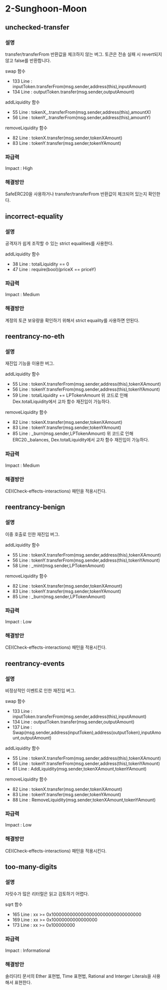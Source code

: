# 2-Sunghoon-Moon

## unchecked-transfer
### 설명
transfer/transferFrom 반환값을 체크하지 않는 버그.
토큰은 전송 실패 시 revert되지 않고 false를 반환합니다.


swap 함수
- 133 Line : inputToken.transferFrom(msg.sender,address(this),inputAmount)
- 134 Line : outputToken.transfer(msg.sender,outputAmount)

addLiquidity 함수
- 55 Line : tokenX_.transferFrom(msg.sender,address(this),amountX)
- 56 Line : tokenY_.transferFrom(msg.sender,address(this),amountY)

removeLiquidity 함수
- 82 Line : tokenX.transfer(msg.sender,tokenXAmount)
- 83 Line : tokenY.transfer(msg.sender,tokenYAmount)

### 파급력
Impact : High

### 해결방안
SafeERC20을 사용하거나 transfer/transferFrom 반환값이 체크되어 있는지 확인한다.


## incorrect-equality
### 설명
공격자가 쉽게 조작할 수 있는 strict equalities를 사용한다.


addLiquidity 함수
- 38 Line : totalLiquidity == 0
- 47 Line : require(bool)(priceX == priceY)

### 파급력
Impact : Medium

### 해결방안
계정의 토큰 보유량을 확인하기 위해서 strict equality를 사용하면 안된다.




## reentrancy-no-eth
### 설명
재진입 기능을 이용한 버그.


addLiquidity 함수
- 55 Line : tokenX.transferFrom(msg.sender,address(this),tokenXAmount)
- 56 Line : tokenY.transferFrom(msg.sender,address(this),tokenYAmount)
- 59 Line : totalLiquidity += LPTokenAmount
위 코드로 인해 Dex.totalLiquidity에서 교차 함수 재진입이 가능하다.


removeLiquidity 함수
- 82 Line : tokenX.transfer(msg.sender,tokenXAmount)
- 83 Line : tokenY.transfer(msg.sender,tokenYAmount)
- 85 Line : _burn(msg.sender,LPTokenAmount)
위 코드로 인해 ERC20._balances, Dex.totalLiquidity에서 교차 함수 재진입이 가능하다.

### 파급력
Impact : Medium

### 해결방안
CEI(Check-effects-interactions) 패턴을 적용시킨다.



## reentrancy-benign
### 설명
이중 호출로 인한 재진입 버그.


addLiquidity 함수
- 55 Line : tokenX.transferFrom(msg.sender,address(this),tokenXAmount)
- 56 Line : tokenY.transferFrom(msg.sender,address(this),tokenYAmount)
- 58 Line : _mint(msg.sender,LPTokenAmount)


removeLiquidity 함수
- 82 Line : tokenX.transfer(msg.sender,tokenXAmount)
- 83 Line : tokenY.transfer(msg.sender,tokenYAmount)
- 85 Line : _burn(msg.sender,LPTokenAmount)


### 파급력
Impact : Low

### 해결방안
CEI(Check-effects-interactions) 패턴을 적용시킨다.



## reentrancy-events
### 설명
비정상적인 이벤트로 인한 재진입 버그.


swap 함수
- 133 Line : inputToken.transferFrom(msg.sender,address(this),inputAmount)
- 134 Line : outputToken.transfer(msg.sender,outputAmount)
- 137 Line : Swap(msg.sender,address(inputToken),address(outputToken),inputAmount,outputAmount)


addLiquidity 함수
- 55 Line : tokenX.transferFrom(msg.sender,address(this),tokenXAmount)
- 56 Line : tokenY.transferFrom(msg.sender,address(this),tokenYAmount)
- 61 Line : AddLiquidity(msg.sender,tokenXAmount,tokenYAmount)


removeLiquidity 함수
- 82 Line : tokenX.transfer(msg.sender,tokenXAmount)
- 83 Line : tokenY.transfer(msg.sender,tokenYAmount)
- 88 Line : RemoveLiquidity(msg.sender,tokenXAmount,tokenYAmount)


### 파급력
Impact : Low

### 해결방안
CEI(Check-effects-interactions) 패턴을 적용시킨다.




## too-many-digits
### 설명
자릿수가 많은 리터럴은 읽고 검토하기 어렵다.


sqrt 함수
- 165 Line : xx >= 0x100000000000000000000000000000000
- 169 Line : xx >= 0x10000000000000000
- 173 Line : xx >= 0x100000000


### 파급력
Impact : Informational


### 해결방안
솔리디티 문서의 Ether 표현법, Time 표현법, Rational and Interger Literals을 사용해서 표현한다.
